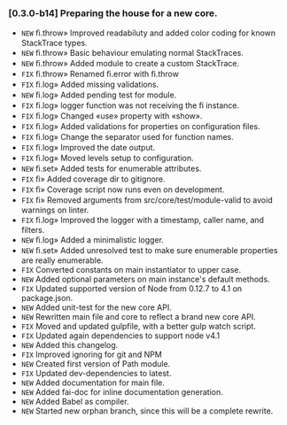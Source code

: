 ### [0.3.0-b14] Preparing the house for a new core.
- `NEW` ﬁ.throw» Improved readabiluty and added color coding for known StackTrace types.
- `NEW` ﬁ.throw» Basic behaviour emulating normal StackTraces.
- `NEW` ﬁ.throw» Added module to create a custom StackTrace.
- `FIX` ﬁ.throw» Renamed ﬁ.error with ﬁ.throw
- `FIX` ﬁ.log»	Added missing validations.
- `NEW` ﬁ.log» Added pending test for module.
- `FIX` ﬁ.log» logger function was not receiving the ﬁ instance.
- `FIX` ﬁ.log» Changed «use» property with «show».
- `FIX` ﬁ.log» Added validations for properties on configuration files.
- `FIX` ﬁ.log» Change the separator used for function names.
- `FIX` ﬁ.log» Improved the date output.
- `FIX` ﬁ.log» Moved levels setup to configuration.
- `NEW` ﬁ.set» Added tests for enumerable attributes.
- `FIX` ﬁ» Added coverage dir to gitignore.
- `FIX` ﬁ» Coverage script now runs even on development.
- `FIX` ﬁ» Removed arguments from src/core/test/module-valid to avoid warnings on linter.
- `FIX` ﬁ.log» Improved the logger with a timestamp, caller name, and filters.
- `NEW` ﬁ.log» Added a minimalistic logger.
- `NEW` ﬁ.set» Added unresolved test to make sure enumerable properties are really enumerable.
- `FIX` Converted constants on main instantiator to upper case.
- `NEW` Added optional parameters on main instance's default methods.
- `FIX` Updated supported version of Node from 0.12.7 to 4.1 on package.json.
- `NEW` Added unit-test for the new core API.
- `NEW` Rewritten main file and core to reflect a brand new core API.
- `FIX` Moved and updated gulpfile, with a better gulp watch script.
- `FIX` Updated again dependencies to support node v4.1
- `NEW` Added this changelog.
- `FIX` Improved ignoring for git and NPM
- `NEW` Created first version of Path module.
- `FIX` Updated dev-dependencies to latest.
- `NEW` Added documentation for main file.
- `NEW` Added fai-doc for inline documentation generation.
- `NEW` Added Babel as compiler.
- `NEW` Started new orphan branch, since this will be a complete rewrite.
